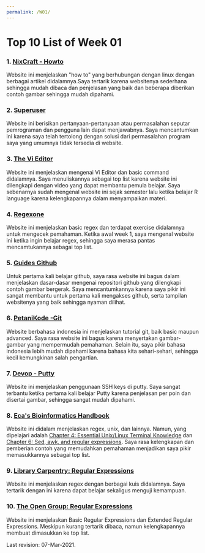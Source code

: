 ```yaml
---
permalink: /W01/
---
```


# Top 10 List of Week 01

### 1. [NixCraft - Howto](https://www.cyberciti.biz/faq/category/linux/)<br>
Website ini menjelaskan "how to" yang berhubungan dengan linux dengan berbagai artikel didalamnya.Saya tertarik karena websitenya sederhana sehingga mudah dibaca dan penjelasan yang baik dan beberapa diberikan contoh gambar sehingga mudah dipahami.


### 2. [Superuser](https://superuser.com/?tags=linux)<br>
Website ini berisikan pertanyaan-pertanyaan atau permasalahan seputar pemrograman dan pengguna lain dapat menjawabnya. Saya mencantumkan ini karena saya telah tertolong dengan solusi dari permasalahan program saya yang umumnya tidak tersedia di website.

### 3. [The Vi Editor](https://www.guru99.com/the-vi-editor.html)<br>
Website ini menjelaskan mengenai Vi Editor dan basic command didalamnya. Saya menuliskannya sebagai top list karena website ini dilengkapi dengan video yang dapat membantu pemula belajar. Saya sebenarnya sudah mengenal website ini sejak semester lalu ketika belajar R language karena kelengkapannya dalam menyampaikan materi.

### 4. [Regexone](https://regexone.com/)<br>
Website ini menjelaskan basic regex dan terdapat exercise didalamnya untuk mengecek pemahaman. Ketika awal week 1, saya mengenal website ini ketika ingin belajar regex, sehingga saya merasa pantas mencamtukannya sebagai top list.

### 5. [Guides Github](https://guides.github.com/activities/hello-world/)<br>
Untuk pertama kali belajar github, saya rasa website ini bagus dalam menjelaskan dasar-dasar mengenai repositori github yang dilengkapi contoh gambar bergerak. Saya mencantumkannya karena saya pikir ini sangat membantu untuk pertama kali mengakses github, serta tampilan websitenya yang baik sehingga nyaman dilihat.

### 6. [PetaniKode -Git](https://www.petanikode.com/tutorial/git/)<br>
Website berbahasa indonesia ini menjelaskan tutorial git, baik basic maupun advanced. Saya rasa website ini bagus karena menyertakan gambar-gambar yang mempermudah pemahaman. Selain itu, saya pikir bahasa indonesia lebih mudah dipahami karena bahasa kita sehari-sehari, sehingga kecil kemungkinan salah pengartian.

### 7. [Devop - Putty](https://devops.ionos.com/tutorials/use-ssh-keys-with-putty-on-windows/)<br>
Website ini menjelaskan penggunaan SSH keys di putty. Saya sangat terbantu ketika pertama kali belajar Putty karena penjelasan per poin dan disertai gambar, sehingga sangat mudah dipahami.

### 8. [Eca's Bioinformatics Handbook](https://eriqande.github.io/eca-bioinf-handbook/)<br>
Website ini didalam menjelaskan regex, unix, dan lainnya. Namun, yang dipelajari adalah [Chapter 4: Essential Unix/Linux Terminal Knowledge](https://eriqande.github.io/eca-bioinf-handbook/essential-unixlinux-terminal-knowledge.html) dan [Chapter 6: Sed, awk, and regular expressions](https://eriqande.github.io/eca-bioinf-handbook/sed-awk-and-regular-expressions.html). Saya rasa kelengkapan dan pemberian contoh yang memudahkan pemahaman menjadikan saya pikir memasukkannya sebagai top list.

### 9. [Library Carpentry: Regular Expressions](https://librarycarpentry.org/lc-data-intro/01-regular-expressions/)<br>
Website ini menjelaskan regex dengan berbagai kuis didalamnya. Saya tertarik dengan ini karena dapat belajar sekaligus menguji kemampuan.

### 10. [The Open Group: Regular Expressions](https://pubs.opengroup.org/onlinepubs/9699919799/basedefs/V1_chap09.html)<br>
Website ini menjelaskan Basic Regular Expressions dan Extended Regular Expressions. Meskipun kurang tertarik dibaca, namun kelengkapannya membuat dimasukkan ke top list.

Last revision: 07-Mar-2021.
